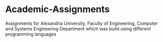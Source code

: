 # Academic-Assignments
Assignments for Alexandria University, Faculty of Engineering, Computer and Systems Engineering Department which was build using different programming languages
